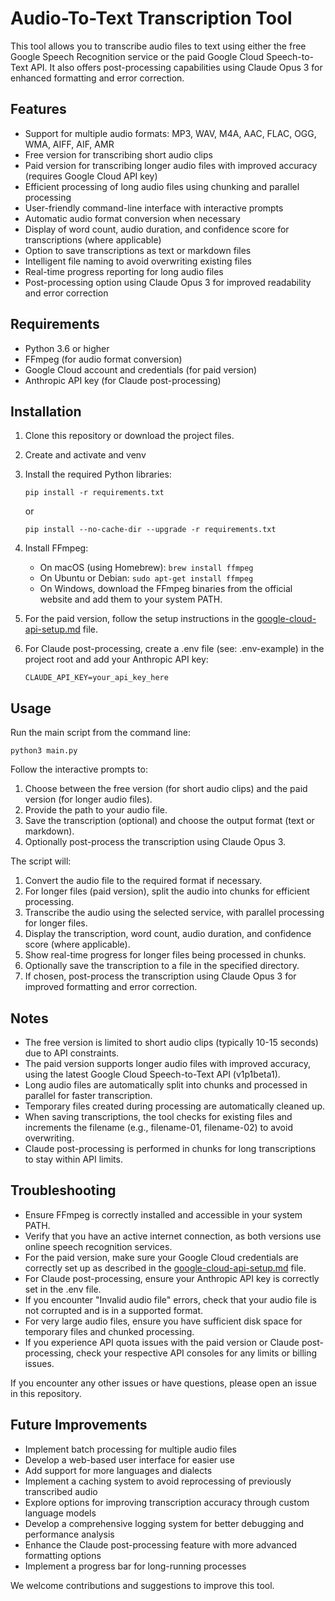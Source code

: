 # Audio-To-Text Transcription Tool

This tool allows you to transcribe audio files to text using either the free Google Speech Recognition service or the paid Google Cloud Speech-to-Text API. It also offers post-processing capabilities using Claude Opus 3 for enhanced formatting and error correction.

## Features

- Support for multiple audio formats: MP3, WAV, M4A, AAC, FLAC, OGG, WMA, AIFF, AIF, AMR
- Free version for transcribing short audio clips
- Paid version for transcribing longer audio files with improved accuracy (requires Google Cloud API key)
- Efficient processing of long audio files using chunking and parallel processing
- User-friendly command-line interface with interactive prompts
- Automatic audio format conversion when necessary
- Display of word count, audio duration, and confidence score for transcriptions (where applicable)
- Option to save transcriptions as text or markdown files
- Intelligent file naming to avoid overwriting existing files
- Real-time progress reporting for long audio files
- Post-processing option using Claude Opus 3 for improved readability and error correction

## Requirements

- Python 3.6 or higher
- FFmpeg (for audio format conversion)
- Google Cloud account and credentials (for paid version)
- Anthropic API key (for Claude post-processing)

## Installation

1. Clone this repository or download the project files.

2. Create and activate and venv

3. Install the required Python libraries:

   ```
   pip install -r requirements.txt
   ```
   
   or
   
   ```
   pip install --no-cache-dir --upgrade -r requirements.txt
   ```

4. Install FFmpeg:
   - On macOS (using Homebrew): `brew install ffmpeg`
   - On Ubuntu or Debian: `sudo apt-get install ffmpeg`
   - On Windows, download the FFmpeg binaries from the official website and add them to your system PATH.

5. For the paid version, follow the setup instructions in the [google-cloud-api-setup.md](google-cloud-api-setup.md) file.

6. For Claude post-processing, create a .env file (see: .env-example) in the project root and add your Anthropic API key:
   ```
   CLAUDE_API_KEY=your_api_key_here
   ```

## Usage

Run the main script from the command line:

```
python3 main.py
```

Follow the interactive prompts to:
1. Choose between the free version (for short audio clips) and the paid version (for longer audio files).
2. Provide the path to your audio file.
3. Save the transcription (optional) and choose the output format (text or markdown).
4. Optionally post-process the transcription using Claude Opus 3.

The script will:
1. Convert the audio file to the required format if necessary.
2. For longer files (paid version), split the audio into chunks for efficient processing.
3. Transcribe the audio using the selected service, with parallel processing for longer files.
4. Display the transcription, word count, audio duration, and confidence score (where applicable).
5. Show real-time progress for longer files being processed in chunks.
6. Optionally save the transcription to a file in the specified directory.
7. If chosen, post-process the transcription using Claude Opus 3 for improved formatting and error correction.

## Notes

- The free version is limited to short audio clips (typically 10-15 seconds) due to API constraints.
- The paid version supports longer audio files with improved accuracy, using the latest Google Cloud Speech-to-Text API (v1p1beta1).
- Long audio files are automatically split into chunks and processed in parallel for faster transcription.
- Temporary files created during processing are automatically cleaned up.
- When saving transcriptions, the tool checks for existing files and increments the filename (e.g., filename-01, filename-02) to avoid overwriting.
- Claude post-processing is performed in chunks for long transcriptions to stay within API limits.

## Troubleshooting

- Ensure FFmpeg is correctly installed and accessible in your system PATH.
- Verify that you have an active internet connection, as both versions use online speech recognition services.
- For the paid version, make sure your Google Cloud credentials are correctly set up as described in the [google-cloud-api-setup.md](google-cloud-api-setup.md) file.
- For Claude post-processing, ensure your Anthropic API key is correctly set in the .env file.
- If you encounter "Invalid audio file" errors, check that your audio file is not corrupted and is in a supported format.
- For very large audio files, ensure you have sufficient disk space for temporary files and chunked processing.
- If you experience API quota issues with the paid version or Claude post-processing, check your respective API consoles for any limits or billing issues.

If you encounter any other issues or have questions, please open an issue in this repository.

## Future Improvements

- Implement batch processing for multiple audio files
- Develop a web-based user interface for easier use
- Add support for more languages and dialects
- Implement a caching system to avoid reprocessing of previously transcribed audio
- Explore options for improving transcription accuracy through custom language models
- Develop a comprehensive logging system for better debugging and performance analysis
- Enhance the Claude post-processing feature with more advanced formatting options
- Implement a progress bar for long-running processes

We welcome contributions and suggestions to improve this tool.
